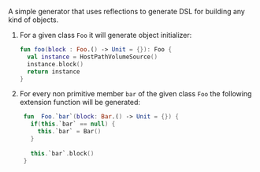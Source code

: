 A simple generator that uses reflections to generate DSL for building any kind of objects. 


1. For a given class `Foo` it will generate object initializer:
    ```kotlin
    fun foo(block : Foo.() -> Unit = {}): Foo {
      val instance = HostPathVolumeSource()
      instance.block()
      return instance
    }
    ```
2. For every non primitive member `bar` of the given class `Foo` the following extension function will be generated:

   ```kotlin
    fun  Foo.`bar`(block: Bar.() -> Unit = {}) {
      if(this.`bar` == null) {
        this.`bar` = Bar()
      }
    
      this.`bar`.block()
    }
    ```

